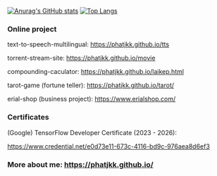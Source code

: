 
<!--
**phatjkk/phatjkk** is a ✨ _special_ ✨ repository because its `README.md` (this file) appears on your GitHub profile.

Here are some ideas to get you started:

- 🔭 I’m currently working on ...
- 🌱 I’m currently learning ...
- 👯 I’m looking to collaborate on ...
- 🤔 I’m looking for help with ...
- 💬 Ask me about ...
- 📫 How to reach me: ...
- 😄 Pronouns: ...
- ⚡ Fun fact: ...
-->
[![Anurag's GitHub stats](https://github-readme-stats.vercel.app/api?username=phatjkk&show_icons=true&theme=radical)](https://github.com/anuraghazra/github-readme-stats) [![Top Langs](https://github-readme-stats.vercel.app/api/top-langs/?username=phatjkk&layout=compact&theme=radical)](https://github.com/anuraghazra/github-readme-stats)

### Online project

text-to-speech-multilingual: https://phatjkk.github.io/tts

torrent-stream-site: https://phatjkk.github.io/movie

compounding-caculator: https://phatjkk.github.io/laikep.html

tarot-game (fortune teller): https://phatjkk.github.io/tarot/

erial-shop (business project): https://www.erialshop.com/

### Certificates

(Google) TensorFlow Developer Certificate (2023 - 2026):

https://www.credential.net/e0d73e11-673c-4116-bd9c-976aea8d6ef3

### More about me: https://phatjkk.github.io/
